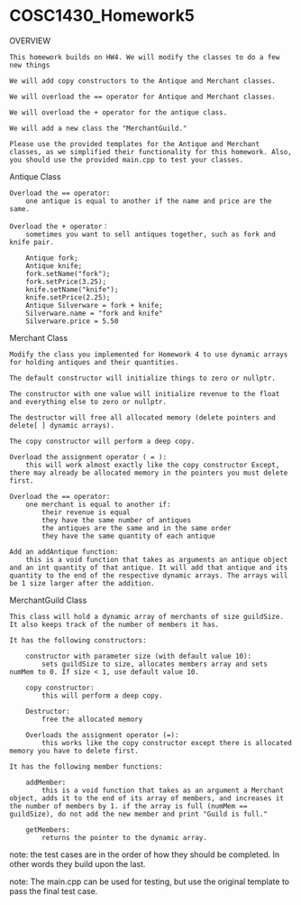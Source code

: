 # COSC1430_Homework5

OVERVIEW

    This homework builds on HW4. We will modify the classes to do a few new things

    We will add copy constructors to the Antique and Merchant classes.
  
    We will overload the == operator for Antique and Merchant classes.
  
    We will overload the + operator for the antique class.
  
    We will add a new class the "MerchantGuild."
    
    Please use the provided templates for the Antique and Merchant classes, as we simplified their functionality for this homework. Also, you should use the provided main.cpp to test your classes.

Antique Class

    Overload the == operator:
        one antique is equal to another if the name and price are the same.
    
    Overload the + operator：
        sometimes you want to sell antiques together, such as fork and knife pair.
        
        Antique fork;
        Antique knife;
        fork.setName("fork");
        fork.setPrice(3.25);
        knife.setName("knife");
        knife.setPrice(2.25);
        Antique Silverware = fork + knife;
        Silverware.name = "fork and knife"
        Silverware.price = 5.50
    
Merchant Class

    Modify the class you implemented for Homework 4 to use dynamic arrays for holding antiques and their quantities.
    
    The default constructor will initialize things to zero or nullptr.
    
    The constructor with one value will initialize revenue to the float and everything else to zero or nullptr.
    
    The destructor will free all allocated memory (delete pointers and delete[ ] dynamic arrays).
    
    The copy constructor will perform a deep copy.
    
    Overload the assignment operator ( = ):
        this will work almost exactly like the copy constructor Except, there may already be allocated memory in the pointers you must delete first.

    Overload the == operator:
        one merchant is equal to another if:
            their revenue is equal
            they have the same number of antiques
            the antiques are the same and in the same order
            they have the same quantity of each antique

    Add an addAntique function:
        this is a void function that takes as arguments an antique object and an int quantity of that antique. It will add that antique and its quantity to the end of the respective dynamic arrays. The arrays will be 1 size larger after the addition.
        
MerchantGuild Class

    This class will hold a dynamic array of merchants of size guildSize. It also keeps track of the number of members it has.

    It has the following constructors:

        constructor with parameter size (with default value 10):
            sets guildSize to size, allocates members array and sets numMem to 0. If size < 1, use default value 10.
            
        copy constructor:
            this will perform a deep copy.

        Destructor:
            free the allocated memory

        Overloads the assignment operator (=):
            this works like the copy constructor except there is allocated memory you have to delete first.
            
    It has the following member functions:

        addMember:
            this is a void function that takes as an argument a Merchant object, adds it to the end of its array of members, and increases it the number of members by 1. if the array is full (numMem == guildSize), do not add the new member and print "Guild is full."

        getMembers:
            returns the pointer to the dynamic array.
            
note: the test cases are in the order of how they should be completed. In other words they build upon the last.

note: The main.cpp can be used for testing, but use the original template to pass the final test case.

